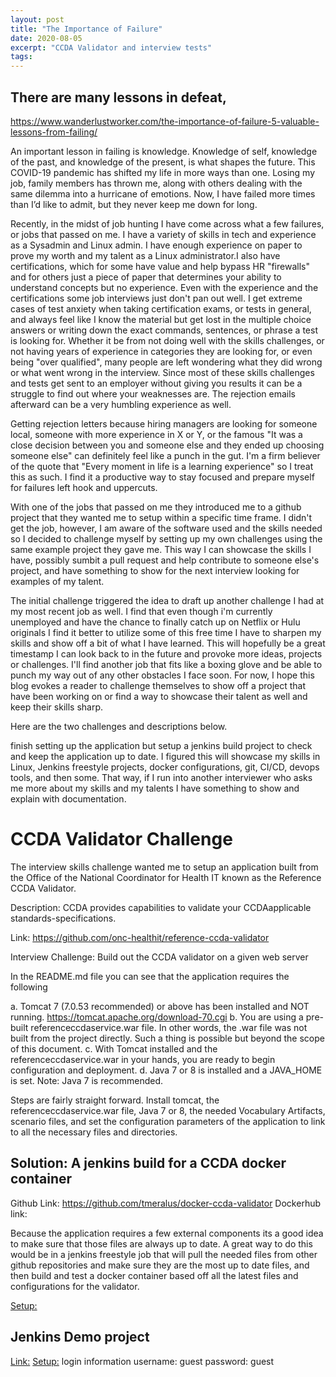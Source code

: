 ```yaml
---
layout: post
title: "The Importance of Failure"
date: 2020-08-05
excerpt: "CCDA Validator and interview tests"
tags:
---
```

## There are many lessons in defeat,
https://www.wanderlustworker.com/the-importance-of-failure-5-valuable-lessons-from-failing/

An important lesson in failing is knowledge. Knowledge of self, knowledge of the past, and knowledge of the present, is what shapes the future. This COVID-19 pandemic has shifted my life in more ways than one. Losing my job, family members has thrown me, along with others dealing with the same dilemma into a hurricane of emotions. Now, I have failed more times than I’d like to admit, but they never keep me down for long.

Recently, in the midst of job hunting I have come across what a few failures, or jobs that passed on me. I have a variety of skills in tech and experience as a Sysadmin and Linux admin. I have enough experience on paper to prove my worth and my talent as a Linux administrator.I also have certifications, which for some have value and help bypass HR "firewalls" and for others just a piece of paper that determines your ability to understand concepts but no experience. Even with the experience and the certifications some job interviews just don't pan out well. I get extreme cases of test anxiety when taking certification exams, or tests in general, and always feel like I know the material but get lost in the multiple choice answers or writing down the exact commands, sentences, or phrase a test is looking for. Whether it be from not doing well with the skills challenges, or not having years of experience in categories they are looking for, or even being "over qualified", many people are left wondering what they did wrong or what went wrong in the interview. Since most of these skills challenges and tests get sent to an employer without giving you results it can be a struggle to find out where your weaknesses are. The rejection emails afterward can be a very humbling experience as well.

Getting rejection letters because hiring managers are looking for someone local, someone with more experience in X or Y, or the famous "It was a close decision between you and someone else and they ended up choosing someone else" can definitely feel like a punch in the gut. I'm a firm believer of the quote that "Every moment in life is a learning experience" so I treat this as such. I find it a productive way to stay focused and prepare myself for failures left hook and uppercuts.

With one of the jobs that passed on me they introduced me to a github project that they wanted me to setup within a specific time frame. I didn't get the job, however, I am aware of the software used and the skills needed so I decided to challenge myself by setting up my own challenges using the same example project they gave me. This way I can showcase the skills I have, possibly sumbit a pull request and help contribute to someone else's project, and have something to show for the next interview looking for examples of my talent.

The initial challenge triggered the idea to draft up another challenge I had at my most recent job as well.
I find that even though i'm currently unemployed and have the chance to finally catch up on Netflix or Hulu originals I find it better to utilize some of this free time I have to sharpen my skills and show off a bit of what I have learned. This will hopefully be a great timestamp I can look back to in the future and provoke more ideas, projects or challenges. I'll find another job that fits like a boxing glove and be able to punch my way out of any other obstacles I face soon. For now, I hope this blog evokes a reader to challenge themselves to show off a project that have been working on or find a way to showcase their talent as well and keep their skills sharp.  

Here are the two challenges and descriptions below.

 finish setting up the application but setup a jenkins build project to check and keep the application up to date. I figured this will showcase my skills in Linux, Jenkins freestyle projects, docker configurations, git, CI/CD, devops tools, and then some. That way, if I run into another interviewer who asks me more about my skills and my talents I have something to show and explain with documentation.

# CCDA Validator Challenge
The interview skills challenge wanted me to setup an application built from the Office of the National Coordinator for Health IT known as the Reference CCDA Validator.

Description: CCDA provides capabilities to validate your CCDAapplicable standards-specifications.

Link: https://github.com/onc-healthit/reference-ccda-validator

Interview Challenge: Build out the CCDA validator on a given web server

In the README.md file you can see that the application requires the following

 a. Tomcat 7 (7.0.53 recommended) or above has been installed and NOT running. https://tomcat.apache.org/download-70.cgi
 b. You are using a pre-built referenceccdaservice.war file. In other words, the .war file was not built from the project directly.
    Such a thing is possible but beyond the scope of this document.
 c. With Tomcat installed and the referenceccdaservice.war in your hands, you are ready to begin configuration and deployment.
 d. Java 7 or 8 is installed and a JAVA_HOME is set. Note: Java 7 is recommended.


Steps are fairly straight forward.
Install tomcat, the referenceccdaservice.war file, Java 7 or 8, the needed Vocabulary Artifacts, scenario files,
and set the configuration parameters of the application to link to all the necessary files and directories.



## Solution: A jenkins build for a CCDA docker container
Github Link: https://github.com/tmeralus/docker-ccda-validator
Dockerhub link:

 Because the application requires a few external components its a good idea to make sure that those files
 are always up to date. A great way to do this would be in a jenkins freestyle job that will pull the needed files from
 other github repositories and make sure they are the most up to date files, and then build and test a docker container
 based off all the latest files and configurations for the validator.

[Setup:](https://github.com/tmeralus/docker-ccda-validator/blob/master/README.md)

## Jenkins Demo project
[Link:](https://github.com/tmeralus/docker-jenkins-build-projects)
[Setup:](https://github.com/tmeralus/jenkins-build-projects/blob/master/README.md)
login information
username: guest
password: guest
